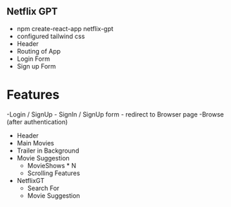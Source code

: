 ## Netflix GPT 
- npm create-react-app netflix-gpt
- configured tailwind css 
- Header
- Routing of App
- Login Form
- Sign up Form

# Features 
-Login / SignUp 
    - SignIn / SignUp form 
    - redirect to Browser page 
-Browse (after authentication)
  - Header
  - Main Movies 
  - Trailer in Background 
  - Movie Suggestion 
    - MovieShows * N
    - Scrolling Features 
- NetflixGT 
    - Search For 
    - Movie Suggestion 